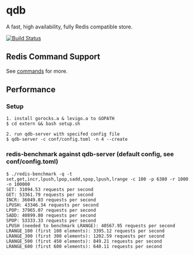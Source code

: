# qdb

A fast, high availability, fully Redis compatible store.

[![Build Status](https://travis-ci.org/reborndb/qdb.svg?branch=master)](https://travis-ci.org/reborndb/qdb)

## Redis Command Support

See [commands](./doc/commands.md) for more.

## Performance

### Setup

    1. install gorocks.a & levigo.a to GOPATH
    $ cd extern && bash setup.sh

    2. run qdb-server with specifed config file
    $ qdb-server -c conf/config.toml -n 4 --create

### redis-benchmark against qdb-server (default config, see conf/config.toml)

    $ ./redis-benchmark -q -t set,get,incr,lpush,lpop,sadd,spop,lpush,lrange -c 100 -p 6380 -r 1000 -n 100000
    SET: 31094.53 requests per second
    GET: 53361.79 requests per second
    INCR: 36049.03 requests per second
    LPUSH: 43346.34 requests per second
    LPOP: 37965.07 requests per second
    SADD: 40899.80 requests per second
    SPOP: 53333.33 requests per second
    LPUSH (needed to benchmark LRANGE): 40567.95 requests per second
    LRANGE_100 (first 100 elements): 3395.12 requests per second
    LRANGE_300 (first 300 elements): 1202.59 requests per second
    LRANGE_500 (first 450 elements): 849.21 requests per second
    LRANGE_600 (first 600 elements): 640.11 requests per second
